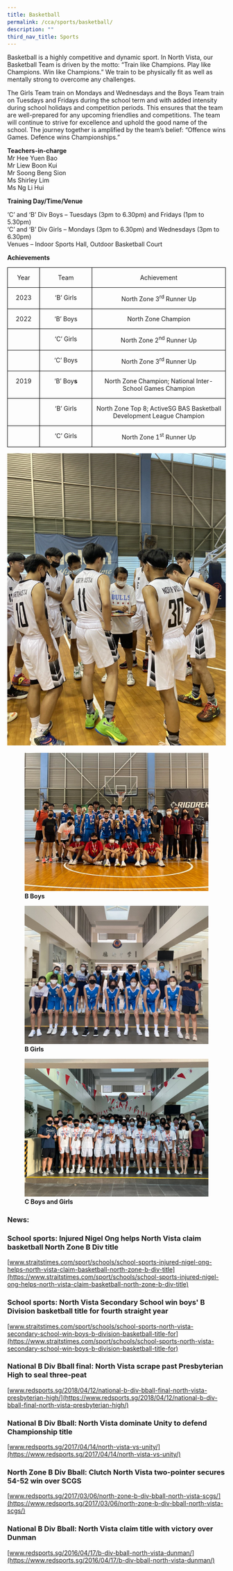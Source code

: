 ```yaml
---
title: Basketball
permalink: /cca/sports/basketball/
description: ""
third_nav_title: Sports
---
```

Basketball is a highly competitive and dynamic sport. In North Vista, our Basketball Team is driven by the motto: “Train like Champions. Play like Champions. Win like Champions.” We train to be physically fit as well as mentally strong to overcome any challenges. <p>
The Girls Team train on Mondays and Wednesdays and the Boys Team train on Tuesdays and Fridays during the school term and with added intensity during school holidays and competition periods. This ensures that the team are well-prepared for any upcoming friendlies and competitions. 
The team will continue to strive for excellence and uphold the good name of the school. The journey together is amplified by the team’s belief: “Offence wins Games. Defence wins Championships.”

**Teachers-in-charge** <br>
Mr Hee Yuen Bao <br>
Mr Liew Boon Kui <br>
Mr Soong Beng Sion<br>
Ms Shirley Lim <br>
Ms Ng Li Hui

**Training Day/Time/Venue**

‘C’ and ‘B’ Div Boys – Tuesdays (3pm to 6.30pm) and Fridays (1pm to 5.30pm) <br>
‘C’ and ‘B’ Div Girls  – Mondays (3pm to 6.30pm) and Wednesdays (3pm to 6.30pm) <br>
Venues – Indoor Sports Hall, Outdoor Basketball Court
	

**Achievements**

<table class="MsoTableGrid" border="1" cellspacing="0" cellpadding="0" style="border-collapse:collapse;border:none;mso-border-alt:solid windowtext .5pt;
 mso-yfti-tbllook:1184;mso-padding-alt:0in 5.4pt 0in 5.4pt"><tbody><tr style="mso-yfti-irow:0;mso-yfti-firstrow:yes"><td width="72" valign="top" style="width:53.75pt;border:solid windowtext 1.0pt;
  mso-border-alt:solid windowtext .5pt;padding:0in 5.4pt 0in 5.4pt"><p class="MsoNormal" align="center" style="text-align:center">Year</p></td><td width="144" valign="top" style="width:1.5in;border:solid windowtext 1.0pt;
  border-left:none;mso-border-left-alt:solid windowtext .5pt;mso-border-alt:
  solid windowtext .5pt;padding:0in 5.4pt 0in 5.4pt"><p class="MsoNormal" align="center" style="text-align:center">Team</p></td><td width="408" valign="top" style="width:305.75pt;border:solid windowtext 1.0pt;
  border-left:none;mso-border-left-alt:solid windowtext .5pt;mso-border-alt:
  solid windowtext .5pt;padding:0in 5.4pt 0in 5.4pt"><p class="MsoNormal" align="center" style="text-align:center">Achievement</p></td></tr><tr style="mso-yfti-irow:1"><td width="72" valign="top" style="width:53.75pt;border:solid windowtext 1.0pt;
  border-top:none;mso-border-top-alt:solid windowtext .5pt;mso-border-alt:solid windowtext .5pt;
  padding:0in 5.4pt 0in 5.4pt"><p class="MsoNormal" align="center" style="text-align:center">2023</p></td><td width="144" valign="top" style="width:1.5in;border-top:none;border-left:none;
  border-bottom:solid windowtext 1.0pt;border-right:solid windowtext 1.0pt;
  mso-border-top-alt:solid windowtext .5pt;mso-border-left-alt:solid windowtext .5pt;
  mso-border-alt:solid windowtext .5pt;padding:0in 5.4pt 0in 5.4pt"><p class="MsoNormal" align="center" style="text-align:center">‘B’ Girls</p></td><td width="408" valign="top" style="width:305.75pt;border-top:none;border-left:
  none;border-bottom:solid windowtext 1.0pt;border-right:solid windowtext 1.0pt;
  mso-border-top-alt:solid windowtext .5pt;mso-border-left-alt:solid windowtext .5pt;
  mso-border-alt:solid windowtext .5pt;padding:0in 5.4pt 0in 5.4pt"><p class="MsoNormal" align="center" style="text-align:center">North Zone 3<sup>rd</sup> Runner Up</p></td></tr><tr style="mso-yfti-irow:2"><td width="72" valign="top" style="width:53.75pt;border:solid windowtext 1.0pt;
  border-top:none;mso-border-top-alt:solid windowtext .5pt;mso-border-alt:solid windowtext .5pt;
  padding:0in 5.4pt 0in 5.4pt"><p class="MsoNormal" align="center" style="text-align:center">2022</p></td><td width="144" valign="top" style="width:1.5in;border-top:none;border-left:none;
  border-bottom:solid windowtext 1.0pt;border-right:solid windowtext 1.0pt;
  mso-border-top-alt:solid windowtext .5pt;mso-border-left-alt:solid windowtext .5pt;
  mso-border-alt:solid windowtext .5pt;padding:0in 5.4pt 0in 5.4pt"><p class="MsoNormal" align="center" style="text-align:center">‘B’ Boys</p></td><td width="408" valign="top" style="width:305.75pt;border-top:none;border-left:
  none;border-bottom:solid windowtext 1.0pt;border-right:solid windowtext 1.0pt;
  mso-border-top-alt:solid windowtext .5pt;mso-border-left-alt:solid windowtext .5pt;
  mso-border-alt:solid windowtext .5pt;padding:0in 5.4pt 0in 5.4pt"><p class="MsoNormal" align="center" style="text-align:center">North Zone Champion</p></td></tr><tr style="mso-yfti-irow:3"><td width="72" valign="top" style="width:53.75pt;border:solid windowtext 1.0pt;
  border-top:none;mso-border-top-alt:solid windowtext .5pt;mso-border-alt:solid windowtext .5pt;
  padding:0in 5.4pt 0in 5.4pt"><p class="MsoNormal" align="center" style="text-align:center">&nbsp;</p></td><td width="144" valign="top" style="width:1.5in;border-top:none;border-left:none;
  border-bottom:solid windowtext 1.0pt;border-right:solid windowtext 1.0pt;
  mso-border-top-alt:solid windowtext .5pt;mso-border-left-alt:solid windowtext .5pt;
  mso-border-alt:solid windowtext .5pt;padding:0in 5.4pt 0in 5.4pt"><p class="MsoNormal" align="center" style="text-align:center">‘C’ Girls</p></td><td width="408" valign="top" style="width:305.75pt;border-top:none;border-left:
  none;border-bottom:solid windowtext 1.0pt;border-right:solid windowtext 1.0pt;
  mso-border-top-alt:solid windowtext .5pt;mso-border-left-alt:solid windowtext .5pt;
  mso-border-alt:solid windowtext .5pt;padding:0in 5.4pt 0in 5.4pt"><p class="MsoNormal" align="center" style="text-align:center">North Zone 2<sup>nd</sup> Runner Up</p></td></tr><tr style="mso-yfti-irow:4"><td width="72" valign="top" style="width:53.75pt;border:solid windowtext 1.0pt;
  border-top:none;mso-border-top-alt:solid windowtext .5pt;mso-border-alt:solid windowtext .5pt;
  padding:0in 5.4pt 0in 5.4pt"><p class="MsoNormal" align="center" style="text-align:center">&nbsp;</p></td><td width="144" valign="top" style="width:1.5in;border-top:none;border-left:none;
  border-bottom:solid windowtext 1.0pt;border-right:solid windowtext 1.0pt;
  mso-border-top-alt:solid windowtext .5pt;mso-border-left-alt:solid windowtext .5pt;
  mso-border-alt:solid windowtext .5pt;padding:0in 5.4pt 0in 5.4pt"><p class="MsoNormal" align="center" style="text-align:center">‘C’ Boys</p></td><td width="408" valign="top" style="width:305.75pt;border-top:none;border-left:
  none;border-bottom:solid windowtext 1.0pt;border-right:solid windowtext 1.0pt;
  mso-border-top-alt:solid windowtext .5pt;mso-border-left-alt:solid windowtext .5pt;
  mso-border-alt:solid windowtext .5pt;padding:0in 5.4pt 0in 5.4pt"><p class="MsoNormal" align="center" style="text-align:center">North Zone 3<sup>rd</sup> Runner Up</p></td></tr><tr style="mso-yfti-irow:5"><td width="72" valign="top" style="width:53.75pt;border:solid windowtext 1.0pt;
  border-top:none;mso-border-top-alt:solid windowtext .5pt;mso-border-alt:solid windowtext .5pt;
  padding:0in 5.4pt 0in 5.4pt"><p class="MsoNormal" align="center" style="text-align:center">2019</p></td><td width="144" valign="top" style="width:1.5in;border-top:none;border-left:none;
  border-bottom:solid windowtext 1.0pt;border-right:solid windowtext 1.0pt;
  mso-border-top-alt:solid windowtext .5pt;mso-border-left-alt:solid windowtext .5pt;
  mso-border-alt:solid windowtext .5pt;padding:0in 5.4pt 0in 5.4pt"><p class="MsoNormal" align="center" style="text-align:center">‘B’ Boy<b>s</b></p></td><td width="408" valign="top" style="width:305.75pt;border-top:none;border-left:
  none;border-bottom:solid windowtext 1.0pt;border-right:solid windowtext 1.0pt;
  mso-border-top-alt:solid windowtext .5pt;mso-border-left-alt:solid windowtext .5pt;
  mso-border-alt:solid windowtext .5pt;padding:0in 5.4pt 0in 5.4pt"><p class="MsoNormal" align="center" style="text-align:center">North Zone Champion; National Inter-School Games Champion</p></td></tr><tr style="mso-yfti-irow:6"><td width="72" valign="top" style="width:53.75pt;border:solid windowtext 1.0pt;
  border-top:none;mso-border-top-alt:solid windowtext .5pt;mso-border-alt:solid windowtext .5pt;
  padding:0in 5.4pt 0in 5.4pt"><p class="MsoNormal" align="center" style="text-align:center">&nbsp;</p></td><td width="144" valign="top" style="width:1.5in;border-top:none;border-left:none;
  border-bottom:solid windowtext 1.0pt;border-right:solid windowtext 1.0pt;
  mso-border-top-alt:solid windowtext .5pt;mso-border-left-alt:solid windowtext .5pt;
  mso-border-alt:solid windowtext .5pt;padding:0in 5.4pt 0in 5.4pt"><p class="MsoNormal" align="center" style="text-align:center">‘B’ Girls</p></td><td width="408" valign="top" style="width:305.75pt;border-top:none;border-left:
  none;border-bottom:solid windowtext 1.0pt;border-right:solid windowtext 1.0pt;
  mso-border-top-alt:solid windowtext .5pt;mso-border-left-alt:solid windowtext .5pt;
  mso-border-alt:solid windowtext .5pt;padding:0in 5.4pt 0in 5.4pt"><p class="MsoNormal" align="center" style="text-align:center">North Zone Top 8; ActiveSG BAS Basketball Development League Champion</p></td></tr><tr style="mso-yfti-irow:7;mso-yfti-lastrow:yes"><td width="72" valign="top" style="width:53.75pt;border:solid windowtext 1.0pt;
  border-top:none;mso-border-top-alt:solid windowtext .5pt;mso-border-alt:solid windowtext .5pt;
  padding:0in 5.4pt 0in 5.4pt"><p class="MsoNormal" align="center" style="text-align:center">&nbsp;</p></td><td width="144" valign="top" style="width:1.5in;border-top:none;border-left:none;
  border-bottom:solid windowtext 1.0pt;border-right:solid windowtext 1.0pt;
  mso-border-top-alt:solid windowtext .5pt;mso-border-left-alt:solid windowtext .5pt;
  mso-border-alt:solid windowtext .5pt;padding:0in 5.4pt 0in 5.4pt"><p class="MsoNormal" align="center" style="text-align:center">‘C’ Girls</p></td><td width="408" valign="top" style="width:305.75pt;border-top:none;border-left:
  none;border-bottom:solid windowtext 1.0pt;border-right:solid windowtext 1.0pt;
  mso-border-top-alt:solid windowtext .5pt;mso-border-left-alt:solid windowtext .5pt;
  mso-border-alt:solid windowtext .5pt;padding:0in 5.4pt 0in 5.4pt"><p class="MsoNormal" align="center" style="text-align:center">North Zone 1<sup>st</sup> Runner Up</p></td></tr></tbody></table>
	
![](/images/CCA/Sports/b%20boys%20nsg.jpg)

</p><figure>
    <img src="/images/CCA/Sports/b%20boys.JPG">
    <figcaption><strong>B Boys </strong></figcaption>
</figure>

<figure>
    <img src="/images/CCA/Sports/b%20girls.jpg">
    <figcaption><strong>B Girls </strong></figcaption>
</figure>

<figure>
    <img src="/images/CCA/Sports/c%20boys%20and%20girls.JPG">
    <figcaption><strong>C Boys and Girls </strong></figcaption>
</figure>


### News: 
### **School sports: Injured Nigel Ong helps North Vista claim basketball North Zone B Div title**
[www.straitstimes.com/sport/schools/school-sports-injured-nigel-ong-helps-north-vista-claim-basketball-north-zone-b-div-title](https://www.straitstimes.com/sport/schools/school-sports-injured-nigel-ong-helps-north-vista-claim-basketball-north-zone-b-div-title)

### **School sports: North Vista Secondary School win boys' B Division basketball title for fourth straight year**
[www.straitstimes.com/sport/schools/school-sports-north-vista-secondary-school-win-boys-b-division-basketball-title-for](https://www.straitstimes.com/sport/schools/school-sports-north-vista-secondary-school-win-boys-b-division-basketball-title-for)

### **National B Div Bball final: North Vista scrape past Presbyterian High to seal three-peat**
[www.redsports.sg/2018/04/12/national-b-div-bball-final-north-vista-presbyterian-high/](https://www.redsports.sg/2018/04/12/national-b-div-bball-final-north-vista-presbyterian-high/)

### **National B Div Bball: North Vista dominate Unity to defend Championship title**
[www.redsports.sg/2017/04/14/north-vista-vs-unity/](https://www.redsports.sg/2017/04/14/north-vista-vs-unity/)

### **North Zone B Div Bball: Clutch North Vista two-pointer secures 54-52 win over SCGS**
[www.redsports.sg/2017/03/06/north-zone-b-div-bball-north-vista-scgs/](https://www.redsports.sg/2017/03/06/north-zone-b-div-bball-north-vista-scgs/)
### **National B Div Bball: North Vista claim title with victory over Dunman**
[www.redsports.sg/2016/04/17/b-div-bball-north-vista-dunman/](https://www.redsports.sg/2016/04/17/b-div-bball-north-vista-dunman/)
<p></p>